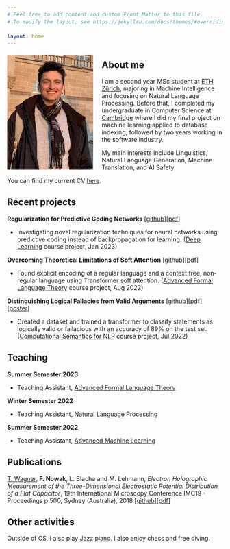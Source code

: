 ```yaml
---
# Feel free to add content and custom Front Matter to this file.
# To modify the layout, see https://jekyllrb.com/docs/themes/#overriding-theme-defaults

layout: home
---
```


<img style="float: left; padding-right:20px; padding-top:5px"  width="201" height="268" src="assets/images/portrait.png">

## About me
I am a second year MSc student at [ETH Zürich](https://ethz.ch/), majoring in Machine Intelligence and focusing on Natural Language Processing. Before that, I completed my undergraduate in Computer Science at [Cambridge](https://www.cam.ac.uk/) where I did my final project on machine learning applied to database indexing, followed by two years working in the software industry.

My main interests include Linguistics, Natural Language Generation, Machine Translation, and AI Safety.

You can find my current CV [here](assets/documents/CV_2022.pdf).


## Recent projects

**Regularization for Predictive Coding Networks** [[github](https://github.com/andreakiro/regularization-pc)][[pdf](assets/documents/Predictive_Coding.pdf)]
* Investigating novel regularization techniques for neural networks using predictive coding instead of backpropagation for learning. ([Deep Learning](http://da.inf.ethz.ch/teaching/2022/DeepLearning/) course project, Jan 2023)

**Overcoming Theoretical Limitations of Soft Attention** [[github](https://github.com/giacomocamposampiero/palindrome-transformer)][[pdf](assets/documents/Palindrome_Transformers.pdf)]
* Found explicit encoding of a regular language and a context free, non-regular language using Transformer soft attention. ([Advanced Formal Language Theory](https://rycolab.io/classes/aflt-s22/) course project, Aug 2022)

**Distinguishing Logical Fallacies from Valid Arguments** [[github](https://github.com/franznowak/kialoparser)][[pdf](assets/documents/Fallacy_Detection.pdf)][[poster](assets/documents/CSNLP_Poster.pdf)]
* Created a dataset and trained a transformer to classify statements as logically valid or fallacious with an accuracy of 89% on the test set. ([Computational Semantics for NLP](http://www.mrinmaya.io/teaching_csnlp22) course project, Jul 2022)


## Teaching

**Summer Semester 2023**
* Teaching Assistant, [Advanced Formal Language Theory](https://rycolab.io/classes/aflt-s23/)

**Winter Semester 2022**
* Teaching Assistant, [Natural Language Processing](https://rycolab.io/classes/intro-nlp-f22/)

**Summer Semester 2022**
* Teaching Assistant, [Advanced Machine Learning](https://studentservices.uzh.ch/uzh/anonym/vvz/?sap-language=EN&sap-ui-language=EN#/details/2021/004/E/51111470)



## Publications

<ins>T. Wagner</ins>, **F. Nowak**, L. Blacha and M. Lehmann, *Electron Holographic Measurement of the Three-Dimensional Electrostatic Potential Distribution of a Flat Capacitor*, 19th International Microscopy Conference IMC19 - Proceedings p.500, Sydney (Australia), 2018 [[github](https://github.com/franznowak/vbp)][[pdf](assets/documents/abstract_3d_capacitor.pdf)]

## Other activities

Outside of CS, I also play [Jazz piano](https://www.youtube.com/channel/UCWHp49BRdifkD31RERdBD_A). I also enjoy chess and free diving.